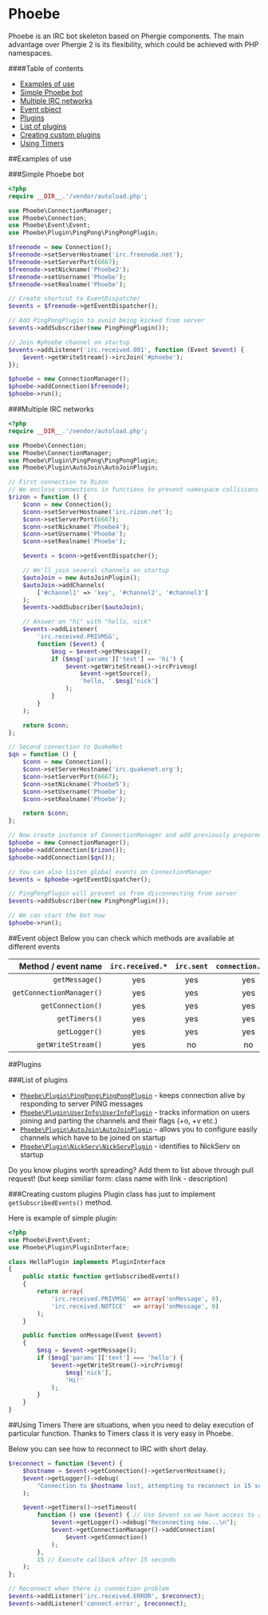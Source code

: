 Phoebe
======
Phoebe is an IRC bot skeleton based on Phergie components.
The main advantage over Phergie 2 is its flexibility, which could be achieved with PHP namespaces.

####Table of contents
* [Examples of use](#examples-of-use)
 * [Simple Phoebe bot](#simple-phoebe-bot)
 * [Multiple IRC networks](#multiple-irc-networks)
* [Event object](#event-object)
* [Plugins](#plugins)
 * [List of plugins](#list-of-plugins)
 * [Creating custom plugins](#creating-custom-plugins)
* [Using Timers](#using-timers)


##Examples of use

###Simple Phoebe bot
```php
<?php
require __DIR__.'/vendor/autoload.php';

use Phoebe\ConnectionManager;
use Phoebe\Connection;
use Phoebe\Event\Event;
use Phoebe\Plugin\PingPong\PingPongPlugin;

$freenode = new Connection();
$freenode->setServerHostname('irc.freenode.net');
$freenode->setServerPort(6667);
$freenode->setNickname('Phoebe2');
$freenode->setUsername('Phoebe');
$freenode->setRealname('Phoebe');

// Create shortcut to EventDispatcher
$events = $freenode->getEventDispatcher();

// Add PingPongPlugin to avoid being kicked from server
$events->addSubscriber(new PingPongPlugin());

// Join #phoebe channel on startup
$events->addListener('irc.received.001', function (Event $event) {
    $event->getWriteStream()->ircJoin('#phoebe');
});

$phoebe = new ConnectionManager();
$phoebe->addConnection($freenode);
$phoebe->run();
```

###Multiple IRC networks
```php
<?php
require __DIR__.'/vendor/autoload.php';

use Phoebe\Connection;
use Phoebe\ConnectionManager;
use Phoebe\Plugin\PingPong\PingPongPlugin;
use Phoebe\Plugin\AutoJoin\AutoJoinPlugin;

// First connection to Rizon
// We enclose connections in functions to prevent namespace collisions
$rizon = function () {
    $conn = new Connection();
    $conn->setServerHostname('irc.rizon.net');
    $conn->setServerPort(6667);
    $conn->setNickname('Phoebe4');
    $conn->setUsername('Phoebe');
    $conn->setRealname('Phoebe');

    $events = $conn->getEventDispatcher();

    // We'll join several channels on startup
    $autoJoin = new AutoJoinPlugin();
    $autoJoin->addChannels(
        ['#channel1' => 'key', '#channel2', '#channel3']
    );
    $events->addSubscriber($autoJoin);

    // Answer on "hi" with "hello, nick"
    $events->addListener(
        'irc.received.PRIVMSG',
        function ($event) {
            $msg = $event->getMessage();
            if ($msg['params']['text'] == 'hi') {
                $event->getWriteStream()->ircPrivmsg(
                    $event->getSource(),
                    'hello, '.$msg['nick']
                );
            }
        }
    );

    return $conn;
};

// Second connection to QuakeNet
$qn = function () {
    $conn = new Connection();
    $conn->setServerHostname('irc.quakenet.org');
    $conn->setServerPort(6667);
    $conn->setNickname('Phoebe5');
    $conn->setUsername('Phoebe');
    $conn->setRealname('Phoebe');

    return $conn;
};

// Now create instance of ConnectionManager and add previously prepared connections
$phoebe = new ConnectionManager();
$phoebe->addConnection($rizon());
$phoebe->addConnection($qn());

// You can also listen global events on ConnectionManager
$events = $phoebe->getEventDispatcher();

// PingPongPlugin will prevent us from disconnecting from server
$events->addSubscriber(new PingPongPlugin());

// We can start the bot now
$phoebe->run();
```

##Event object
Below you can check which methods are available at different events

| Method / event name         | `irc.received.*` | `irc.sent` | `connection.error` |
| --------------------------: |:----------------:| :---------:| :-----------------:|
| `getMessage()`              | yes              | yes        | yes                |
| `getConnectionManager()`    | yes              | yes        | yes                |
| `getConnection()`           | yes              | yes        | yes                |
| `getTimers()`               | yes              | yes        | yes                |
| `getLogger()`               | yes              | yes        | yes                |
| `getWriteStream()`          | yes              | no         | no                 |          

##Plugins

###List of plugins
* [`Phoebe\Plugin\PingPong\PingPongPlugin`](https://github.com/stil/phoebe/blob/master/src/Phoebe/Plugin/PingPong/PingPongPlugin.php) - keeps connection alive by responding to server PING messages
* [`Phoebe\Plugin\UserInfo\UserInfoPlugin`](https://github.com/stil/phoebe/blob/master/src/Phoebe/Plugin/UserInfo/UserInfoPlugin.php) - tracks information on users joining and parting the channels and their flags (+o, +v etc.)
* [`Phoebe\Plugin\AutoJoin\AutoJoinPlugin`](https://github.com/stil/phoebe/blob/master/src/Phoebe/Plugin/AutoJoin/AutoJoinPlugin.php) - allows you to configure easily channels which have to be joined on startup
* [`Phoebe\Plugin\NickServ\NickServPlugin`](https://github.com/stil/phoebe/blob/master/src/Phoebe/Plugin/NickServ/NickServPlugin.php) - identifies to NickServ on startup

Do you know plugins worth spreading? Add them to list above through pull request! (but keep similiar form: class name with link - description)

###Creating custom plugins
Plugin class has just to implement `getSubscribedEvents()` method.

Here is example of simple plugin:
```php
<?php
use Phoebe\Event\Event;
use Phoebe\Plugin\PluginInterface;

class HelloPlugin implements PluginInterface
{
    public static function getSubscribedEvents()
    {
        return array(
            'irc.received.PRIVMSG' => array('onMessage', 0),
            'irc.received.NOTICE'  => array('onMessage', 0)
        );
    }

    public function onMessage(Event $event)
    {
        $msg = $event->getMessage();
        if ($msg['params']['text'] === 'hello') {
            $event->getWriteStream()->ircPrivmsg(
                $msg['nick'],
                'Hi!'
            );
        }
    }
}
```

##Using Timers
There are situations, when you need to delay execution of particular function. Thanks to Timers class it is very easy in Phoebe.

Below you can see how to reconnect to IRC with short delay.
```php
$reconnect = function ($event) {
    $hostname = $event->getConnection()->getServerHostname();
    $event->getLogger()->debug(
        "Connection to $hostname lost, attempting to reconnect in 15 seconds.\n"
    );

    $event->getTimers()->setTimeout(
        function () use ($event) { // Use $event so we have access to required objects
            $event->getLogger()->debug("Reconnecting now...\n");
            $event->getConnectionManager()->addConnection(
                $event->getConnection()
            );
        },
        15 // Execute callback after 15 seconds
    );
};

// Reconnect when there is connection problem
$events->addListener('irc.received.ERROR', $reconnect);
$events->addListener('connect.error', $reconnect);
```
